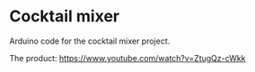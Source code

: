 # Cocktail mixer
 Arduino code for the cocktail mixer project. 
 
 The product: https://www.youtube.com/watch?v=ZtugQz-cWkk
